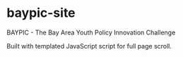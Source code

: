 # baypic-site
BAYPIC - The Bay Area Youth Policy Innovation Challenge

Built with templated JavaScript script for full page scroll.
